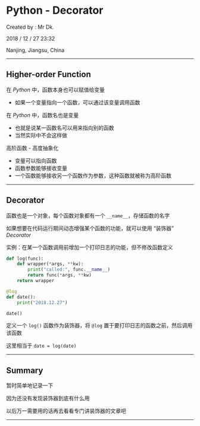 # Python - Decorator

Created by : Mr Dk.

2018 / 12 / 27 23:32

Nanjing, Jiangsu, China

---

## Higher-order Function

在 _Python_ 中，函数本身也可以赋值给变量

* 如果一个变量指向一个函数，可以通过该变量调用函数

在 _Python_ 中，函数名也是变量

* 也就是说某一函数名可以用来指向别的函数
* 当然实际中不会这样做

高阶函数 - 高度抽象化

* 变量可以指向函数
* 函数参数能够接收变量
* 一个函数能够接收另一个函数作为参数，这种函数就被称为高阶函数

---

## Decorator

函数也是一个对象，每个函数对象都有一个 `__name__`，存储函数的名字

如果想要在代码运行期间动态增强某个函数的功能，就可以使用 “装饰器” _Decorator_

实例：在某一个函数调用前增加一个打印日志的功能，但不修改函数定义

```python
def log(func):
    def wrapper(*args, **kw):
        print("called:", func.__name__)
        return func(*args, **kw)
    return wrapper

@log
def date():
    print("2018.12.27")

date()
```

定义一个 `log()` 函数作为装饰器，将 `@log` 置于要打印日志的函数之前，然后调用该函数

这里相当于 `date = log(date)`

---

## Summary

暂时简单地记录一下

因为还没有发现装饰器到底有什么用

以后万一需要用的话再去看看专门讲装饰器的文章吧

---

